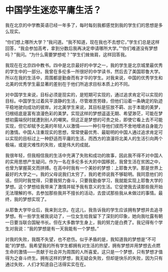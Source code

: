 # 中国学生迷恋平庸生活？

我在北京的中学教英语已经一年多了，每时每刻我都感觉到我的学生们的思想是多么现实。 

“你们想上哪所大学？”我问道。“我不知道，现在我也不去想它，”学生们总是这样回答，“我会参加高考，拿到分数后我再决定申请哪所大学。”“你们难道没有梦想吗？”我问。“为什么需要梦想呢？”学生们耸耸肩，这样回答我。 

我现在在北京四中教书。四中是北京最好的中学之一，我的学生是北京城里最优秀的学生中的一部分。我曾在多伦多一所很好的中学读书，然后去了美国耶鲁大学。所以在我的生活中，周围都是勤奋而有才华的学生。对我来说，中国的优秀学生和北美的优秀学生最显著的差别在于他们所追求目标本质上的不同。 

对中国学生来说，目标必须是现实的，是短期可实现的，通过追求肯定可以实现的目标。中国学生过着风平浪静的生活，尽管艰苦劳碌，但他们沿着一条确定的轨迹平稳地驶向成功的彼岸。对北美学生来说，其目标是狂放不羁、出于本能的美梦，归根结底是富有浪漫色彩的美梦。实现这样的梦想遥遥无期、希望渺茫，可能在梦想初露端倪时就遭到别人的嘲笑。但这正是梦想的可贵之处，即使它看上去不可能实现，但它却赋予北美的年轻人以激情——一种引导他们锲而不舍地增进自身能力的激情。中国人注重现实的思想，常常使最优秀、最聪明的中国人通过追求肯定可以实现的目标过上一种舒适而平庸的生活，而西方的浪漫将北美人的生活引向两个极端，或是灾难性的失败，或是伟大的成就。 

我很年轻，但我相信我的生活中充满了失败和成功的故事，因此我不得不对中国人的实用思想产生疑问。作为一名在多伦多长大的中国移民，我曾生活在贫困之中，也曾为掌握英文而拼搏。在高中时我有一个美妙的梦想：上耶鲁大学。那是世界上最好的大学之一。我的父母说我们太穷了，我的老师说我不够聪明。我同意他们的话，但同时我觉得，只要我努力奋斗，只要我勤奋学习，我就能实现上耶鲁大学的梦想。这个梦想给我带来了激情并赋予我有意义的生活。它促使我去读那些我开始无法理解的书，去参加那些我并不擅长的活动，去尝试那些我从未做过的事情。最终，我的梦想实现了。 

从耶鲁大学毕业后，我来到北京。在这儿，我告诉我的学生应该拥有梦想并去追寻梦想。有一些学生被我说动了，一位女生给我留下了深刻的印象，她向我吐露有朝一日要当联合国秘书长。但在大多数学生身上，我的努力是白费了。我记得有个学生对我说：“我的梦想是有一天我能有一个梦想。” 

对我的失败，我既不失望，也不悲伤。似乎矛盾的是，我知道我的梦想是“不可能”的梦想。我希望我的所有学生都拥有对生活的热望，拥有梦想并用梦想去点燃生命的激情——贡献于社会并为周围的人所喜爱。这只是一个梦想，只有梦想才值得为之奋斗终生。拥有这样的梦想，我无疑会失败，但却是快乐的失败，因为只有通过失败，人们才知道自己活得实实在在。